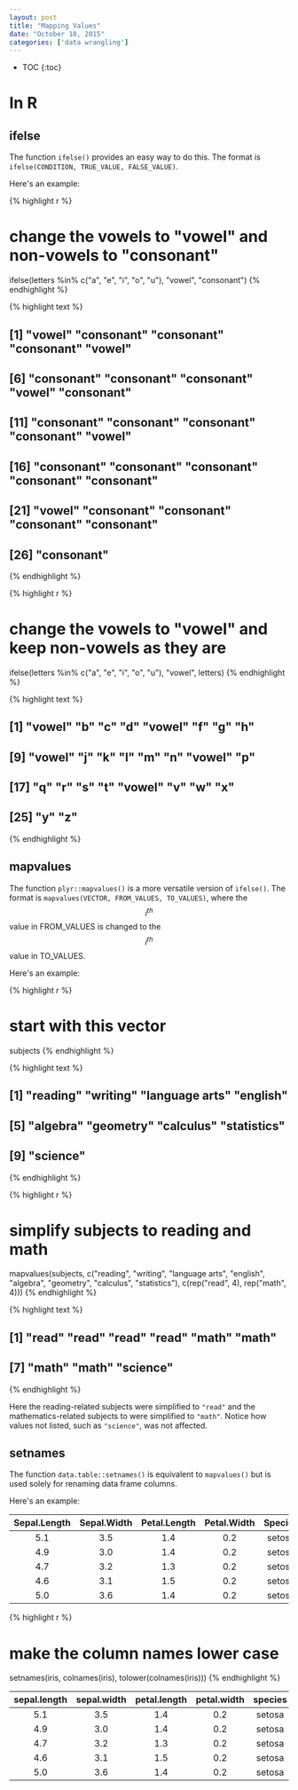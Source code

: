 ```yaml
---
layout: post
title: "Mapping Values"
date: "October 10, 2015"
categories: ['data wrangling']
---
```


* TOC
{:toc}

# In R


## ifelse
The function `ifelse()` provides an easy way to do this. The format is `ifelse(CONDITION, TRUE_VALUE, FALSE_VALUE)`.

Here's an example:

{% highlight r %}
# change the vowels to "vowel" and non-vowels to "consonant"
ifelse(letters %in% c("a", "e", "i", "o", "u"), "vowel", "consonant")
{% endhighlight %}



{% highlight text %}
##  [1] "vowel"     "consonant" "consonant" "consonant" "vowel"    
##  [6] "consonant" "consonant" "consonant" "vowel"     "consonant"
## [11] "consonant" "consonant" "consonant" "consonant" "vowel"    
## [16] "consonant" "consonant" "consonant" "consonant" "consonant"
## [21] "vowel"     "consonant" "consonant" "consonant" "consonant"
## [26] "consonant"
{% endhighlight %}



{% highlight r %}
# change the vowels to "vowel" and keep non-vowels as they are
ifelse(letters %in% c("a", "e", "i", "o", "u"), "vowel", letters)
{% endhighlight %}



{% highlight text %}
##  [1] "vowel" "b"     "c"     "d"     "vowel" "f"     "g"     "h"    
##  [9] "vowel" "j"     "k"     "l"     "m"     "n"     "vowel" "p"    
## [17] "q"     "r"     "s"     "t"     "vowel" "v"     "w"     "x"    
## [25] "y"     "z"
{% endhighlight %}

## mapvalues
The function `plyr::mapvalues()` is a more versatile version of `ifelse()`. The format is `mapvalues(VECTOR, FROM_VALUES, TO_VALUES)`, where the $$i^{th}$$ value in FROM_VALUES is changed to the $$i^{th}$$ value in TO_VALUES.

Here's an example:

{% highlight r %}
# start with this vector
subjects
{% endhighlight %}



{% highlight text %}
## [1] "reading"       "writing"       "language arts" "english"      
## [5] "algebra"       "geometry"      "calculus"      "statistics"   
## [9] "science"
{% endhighlight %}



{% highlight r %}
# simplify subjects to reading and math
mapvalues(subjects, 
          c("reading", "writing", "language arts", "english",
            "algebra", "geometry", "calculus", "statistics"),
          c(rep("read", 4), rep("math", 4)))
{% endhighlight %}



{% highlight text %}
## [1] "read"    "read"    "read"    "read"    "math"    "math"   
## [7] "math"    "math"    "science"
{% endhighlight %}

Here the reading-related subjects were simplified to `"read"` and the mathematics-related subjects to were simplified to `"math"`. Notice how values not listed, such as `"science"`, was not affected. 

## setnames
The function `data.table::setnames()` is equivalent to `mapvalues()` but is used solely for renaming data frame columns.

Here's an example:

<div class = "dftab">
<table>
 <thead>
  <tr>
   <th style="text-align:center;"> Sepal.Length </th>
   <th style="text-align:center;"> Sepal.Width </th>
   <th style="text-align:center;"> Petal.Length </th>
   <th style="text-align:center;"> Petal.Width </th>
   <th style="text-align:center;"> Species </th>
  </tr>
 </thead>
<tbody>
  <tr>
   <td style="text-align:center;"> 5.1 </td>
   <td style="text-align:center;"> 3.5 </td>
   <td style="text-align:center;"> 1.4 </td>
   <td style="text-align:center;"> 0.2 </td>
   <td style="text-align:center;"> setosa </td>
  </tr>
  <tr>
   <td style="text-align:center;"> 4.9 </td>
   <td style="text-align:center;"> 3.0 </td>
   <td style="text-align:center;"> 1.4 </td>
   <td style="text-align:center;"> 0.2 </td>
   <td style="text-align:center;"> setosa </td>
  </tr>
  <tr>
   <td style="text-align:center;"> 4.7 </td>
   <td style="text-align:center;"> 3.2 </td>
   <td style="text-align:center;"> 1.3 </td>
   <td style="text-align:center;"> 0.2 </td>
   <td style="text-align:center;"> setosa </td>
  </tr>
  <tr>
   <td style="text-align:center;"> 4.6 </td>
   <td style="text-align:center;"> 3.1 </td>
   <td style="text-align:center;"> 1.5 </td>
   <td style="text-align:center;"> 0.2 </td>
   <td style="text-align:center;"> setosa </td>
  </tr>
  <tr>
   <td style="text-align:center;"> 5.0 </td>
   <td style="text-align:center;"> 3.6 </td>
   <td style="text-align:center;"> 1.4 </td>
   <td style="text-align:center;"> 0.2 </td>
   <td style="text-align:center;"> setosa </td>
  </tr>
</tbody>
</table>
</div> <p></p>


{% highlight r %}
# make the column names lower case
setnames(iris, colnames(iris), tolower(colnames(iris)))
{% endhighlight %}

<div class = "dftab">
<table>
 <thead>
  <tr>
   <th style="text-align:center;"> sepal.length </th>
   <th style="text-align:center;"> sepal.width </th>
   <th style="text-align:center;"> petal.length </th>
   <th style="text-align:center;"> petal.width </th>
   <th style="text-align:center;"> species </th>
  </tr>
 </thead>
<tbody>
  <tr>
   <td style="text-align:center;"> 5.1 </td>
   <td style="text-align:center;"> 3.5 </td>
   <td style="text-align:center;"> 1.4 </td>
   <td style="text-align:center;"> 0.2 </td>
   <td style="text-align:center;"> setosa </td>
  </tr>
  <tr>
   <td style="text-align:center;"> 4.9 </td>
   <td style="text-align:center;"> 3.0 </td>
   <td style="text-align:center;"> 1.4 </td>
   <td style="text-align:center;"> 0.2 </td>
   <td style="text-align:center;"> setosa </td>
  </tr>
  <tr>
   <td style="text-align:center;"> 4.7 </td>
   <td style="text-align:center;"> 3.2 </td>
   <td style="text-align:center;"> 1.3 </td>
   <td style="text-align:center;"> 0.2 </td>
   <td style="text-align:center;"> setosa </td>
  </tr>
  <tr>
   <td style="text-align:center;"> 4.6 </td>
   <td style="text-align:center;"> 3.1 </td>
   <td style="text-align:center;"> 1.5 </td>
   <td style="text-align:center;"> 0.2 </td>
   <td style="text-align:center;"> setosa </td>
  </tr>
  <tr>
   <td style="text-align:center;"> 5.0 </td>
   <td style="text-align:center;"> 3.6 </td>
   <td style="text-align:center;"> 1.4 </td>
   <td style="text-align:center;"> 0.2 </td>
   <td style="text-align:center;"> setosa </td>
  </tr>
</tbody>
</table>
</div> <p></p>
